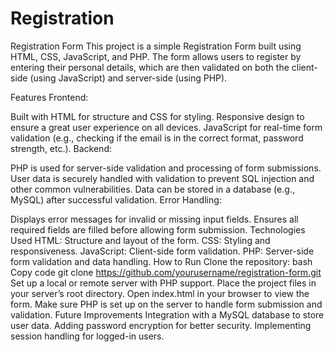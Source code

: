 # Registration

Registration Form
This project is a simple Registration Form built using HTML, CSS, JavaScript, and PHP. The form allows users to register by entering their personal details, which are then validated on both the client-side (using JavaScript) and server-side (using PHP).

Features
Frontend:

Built with HTML for structure and CSS for styling.
Responsive design to ensure a great user experience on all devices.
JavaScript for real-time form validation (e.g., checking if the email is in the correct format, password strength, etc.).
Backend:

PHP is used for server-side validation and processing of form submissions.
User data is securely handled with validation to prevent SQL injection and other common vulnerabilities.
Data can be stored in a database (e.g., MySQL) after successful validation.
Error Handling:

Displays error messages for invalid or missing input fields.
Ensures all required fields are filled before allowing form submission.
Technologies Used
HTML: Structure and layout of the form.
CSS: Styling and responsiveness.
JavaScript: Client-side form validation.
PHP: Server-side form validation and data handling.
How to Run
Clone the repository:
bash
Copy code
git clone https://github.com/yourusername/registration-form.git
Set up a local or remote server with PHP support.
Place the project files in your server’s root directory.
Open index.html in your browser to view the form.
Make sure PHP is set up on the server to handle form submission and validation.
Future Improvements
Integration with a MySQL database to store user data.
Adding password encryption for better security.
Implementing session handling for logged-in users.

